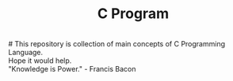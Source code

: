 <h1 align="center">C Program</h1> </br>
# This repository is collection of main concepts of C Programming Language. </br>
Hope it would help. </br>
"Knowledge is Power." - Francis Bacon
                
